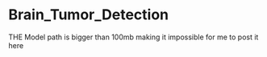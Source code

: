 # Brain_Tumor_Detection

THE Model path is bigger than 100mb making it impossible for me to post it here
